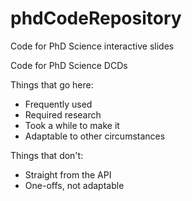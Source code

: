 # phdCodeRepository
Code for PhD Science interactive slides

Code for PhD Science DCDs

Things that go here:

- Frequently used
- Required research
- Took a while to make it
- Adaptable to other circumstances

Things that don't:

- Straight from the API
- One-offs, not adaptable
